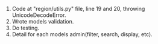 
1. Code at "region/utils.py" file, line 19 and 20, throwing UnicodeDecodeError.
2. Wrote models validation.
3. Do testing.
4. Detail for each models admin(filter, search, display, etc).
